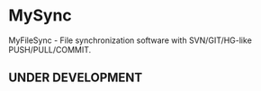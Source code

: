 # MySync
MyFileSync - File synchronization software with SVN/GIT/HG-like PUSH/PULL/COMMIT.

UNDER DEVELOPMENT
-----------------
